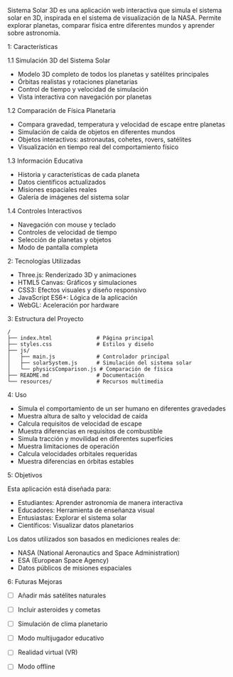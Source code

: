Sistema Solar 3D es una aplicación web interactiva que simula el sistema solar en 3D, inspirada en el sistema de visualización de la NASA. Permite explorar planetas, comparar física entre diferentes mundos y aprender sobre astronomía.

1: Características

1.1 Simulación 3D del Sistema Solar
- Modelo 3D completo de todos los planetas y satélites principales
- Órbitas realistas y rotaciones planetarias
- Control de tiempo y velocidad de simulación
- Vista interactiva con navegación por planetas

1.2 Comparación de Física Planetaria
- Compara gravedad, temperatura y velocidad de escape entre planetas
- Simulación de caída de objetos en diferentes mundos
- Objetos interactivos: astronautas, cohetes, rovers, satélites
- Visualización en tiempo real del comportamiento físico

1.3 Información Educativa
- Historia y características de cada planeta
- Datos científicos actualizados
- Misiones espaciales reales
- Galería de imágenes del sistema solar

1.4 Controles Interactivos
- Navegación con mouse y teclado
- Controles de velocidad de tiempo
- Selección de planetas y objetos
- Modo de pantalla completa

2: Tecnologías Utilizadas

- Three.js: Renderizado 3D y animaciones
- HTML5 Canvas: Gráficos y simulaciones
- CSS3: Efectos visuales y diseño responsivo
- JavaScript ES6+: Lógica de la aplicación
- WebGL: Aceleración por hardware

3: Estructura del Proyecto

```
/
├── index.html              # Página principal
├── styles.css              # Estilos y diseño
├── js/
│   ├── main.js             # Controlador principal
│   ├── solarSystem.js      # Simulación del sistema solar
│   └── physicsComparison.js # Comparación de física
├── README.md               # Documentación
└── resources/              # Recursos multimedia
```

4: Uso
- Simula el comportamiento de un ser humano en diferentes gravedades
- Muestra altura de salto y velocidad de caída
- Calcula requisitos de velocidad de escape
- Muestra diferencias en requisitos de combustible
- Simula tracción y movilidad en diferentes superficies
- Muestra limitaciones de operación
- Calcula velocidades orbitales requeridas
- Muestra diferencias en órbitas estables

5: Objetivos

Esta aplicación está diseñada para:
- Estudiantes: Aprender astronomía de manera interactiva
- Educadores: Herramienta de enseñanza visual
- Entusiastas: Explorar el sistema solar
- Científicos: Visualizar datos planetarios

Los datos utilizados son basados en mediciones reales de:
- NASA (National Aeronautics and Space Administration)
- ESA (European Space Agency)
- Datos públicos de misiones espaciales

6: Futuras Mejoras

- [ ] Añadir más satélites naturales
- [ ] Incluir asteroides y cometas
- [ ] Simulación de clima planetario
- [ ] Modo multijugador educativo
- [ ] Realidad virtual (VR)
- [ ] Modo offline


